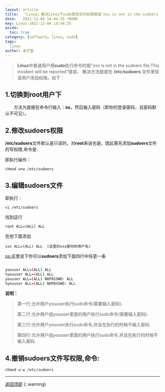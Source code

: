 ```yaml
---
layout: article
title:  「Linux」解决Linux下sudo更改文件权限报错"xxx is not in the sudoers file. This incident will be reported."
date:   2021-12-04 14:44:35 +0800
key: Linux-2021-12-04 14:44:35 
aside:
  toc: true 
category: [software, linux, sudo] 
tags:
  linux
author: 未厅堂 
--- 
```

 
<span id='head'></span>

> **Linux**中普通用户用**sudo**执行命令时报”xxx is not in the sudoers file.This incident will be reported”错误，
> 解决方法就是在 **/etc/sudoers** 文件里给该用户添加权限。如下：

## 1.切换到root用户下

　　方法为直接在命令行输入：**su**，然后输入密码（即你的登录密码，且密码默认不可见）。

## 2.修改sudoers权限

**/etc/sudoers**文件默认是只读的，对**root**来说也是，因此需先添加**sudoers**文件的写权限,命令是:

即执行操作：

```shell
chmod u+w /etc/sudoers
```

## 3.编辑sudoers文件

即执行：

```shell
vi /etc/sudoers
```

找到这行 

```shell
root ALL=(ALL) ALL
```

在他下面添加

```shell
xxx ALL=(ALL) ALL  (这里的xxx是你的用户名)
```

[ps:](#mount_info)这里说下你可以**sudoers**添加下面四行中任意一条

```bash

youuser ALL=(ALL) ALL
%youuser ALL=(ALL) ALL
youuser ALL=(ALL) NOPASSWD: ALL
%youuser ALL=(ALL) NOPASSWD: ALL

```

**说明：**
>第一行:允许用户youuser执行sudo命令(需要输入密码).
>
>第二行:允许用户组youuser里面的用户执行sudo命令(需要输入密码).
>
>第三行:允许用户youuser执行sudo命令,并且在执行的时候不输入密码.
>
>第四行:允许用户组youuser里面的用户执行sudo命令,并且在执行的时候不输入密码.

## 4.撤销sudoers文件写权限,命令:

```shell
chmod u-w /etc/sudoers
```

-------------------
[返回顶部](#head)
{:.warning}